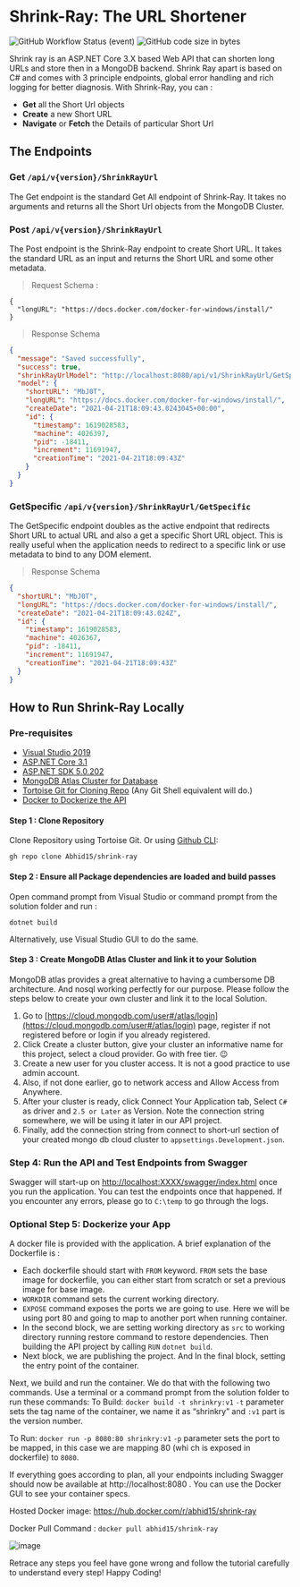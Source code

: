 # Shrink-Ray: The URL Shortener
![GitHub Workflow Status (event)](https://img.shields.io/github/workflow/status/Abhid15/shrink-ray/.NET)
![GitHub code size in bytes](https://img.shields.io/github/languages/code-size/Abhid15/shrink-ray)

Shrink ray is an ASP.NET Core 3.X  based Web API that can shorten long URLs and store then in a MongoDB backend. Shrink Ray apart is based on C# and comes with 3 principle endpoints, global error handling and rich logging for better diagnosis.  With Shrink-Ray, you can :

 - **Get** all the  Short Url objects
 - **Create** a new Short URL 
 - **Navigate** or **Fetch** the Details of particular Short Url

## The Endpoints

### Get  `/api/v{version}/ShrinkRayUrl`

The Get endpoint is  the standard Get All endpoint of Shrink-Ray. It takes no arguments and returns all the Short Url objects from the MongoDB Cluster.

### Post `/api/v{version}/ShrinkRayUrl`
The Post endpoint is the Shrink-Ray endpoint to create Short URL. It takes the standard URL as an input and returns the Short URL and some other metadata. 

> Request Schema :

```
{
  "longURL": "https://docs.docker.com/docker-for-windows/install/"
}
```

> Response Schema
```json
{
  "message": "Saved successfully",
  "success": true,
  "shrinkRayUrlModel": "http://localhost:8080/api/v1/ShrinkRayUrl/GetSpecific?shorturl=MbJ0T",
  "model": {
    "shortURL": "MbJ0T",
    "longURL": "https://docs.docker.com/docker-for-windows/install/",
    "createDate": "2021-04-21T18:09:43.0243045+00:00",
    "id": {
      "timestamp": 1619028583,
      "machine": 4026397,
      "pid": -18411,
      "increment": 11691947,
      "creationTime": "2021-04-21T18:09:43Z"
    }
  }
}
```

### GetSpecific `/api/v{version}/ShrinkRayUrl/GetSpecific`
The GetSpecific endpoint doubles as the active endpoint that redirects Short URL to actual URL and also a get a specific Short URL object. This is really useful when the application needs to redirect to a specific link or use metadata to bind to any DOM element.

> Response Schema
```json
{
  "shortURL": "MbJ0T",
  "longURL": "https://docs.docker.com/docker-for-windows/install/",
  "createDate": "2021-04-21T18:09:43.024Z",
  "id": {
    "timestamp": 1619028583,
    "machine": 4026367,
    "pid": -18411,
    "increment": 11691947,
    "creationTime": "2021-04-21T18:09:43Z"
  }
}
```

## How to Run Shrink-Ray Locally

### Pre-requisites

 - [Visual Studio 2019](https://visualstudio.microsoft.com/)
 - [ASP.NET Core 3.1](https://dotnet.microsoft.com/download/dotnet/3.1)
 - [ASP.NET SDK 5.0.202](https://dotnet.microsoft.com/download)
 - [MongoDB Atlas Cluster for Database](https://www.mongodb.com/)
 - [Tortoise Git for Cloning Repo](https://tortoisegit.org/) (Any Git Shell equivalent will do.)
 - [Docker to Dockerize the API](https://docs.docker.com/docker-for-windows/install/)

#### Step 1 : Clone Repository
Clone Repository using Tortoise Git. Or using [Github CLI](https://cli.github.com/):

    gh repo clone Abhid15/shrink-ray
    
#### Step 2 : Ensure all Package dependencies are loaded and build passes

Open command prompt from Visual Studio or command prompt from the solution folder and run :

    dotnet build
Alternatively, use Visual Studio GUI to do the same.

#### Step 3 : Create MongoDB Atlas Cluster and link it to your Solution
MongoDB atlas provides a great alternative to having a cumbersome DB architecture. And nosql working perfectly for our purpose. Please follow the steps below to create your own cluster and link it to the local Solution.

 1. Go to [https://cloud.mongodb.com/user#/atlas/login](https://cloud.mongodb.com/user#/atlas/login) page, register if not registered before or login if you already registered.
 2. Click Create a cluster button, give your cluster an informative name for this project, select a cloud provider. Go with free tier.  :wink:
 3. Create a new user for you cluster access. It is not a good practice to use admin account.
 4. Also, if not done earlier, go to network access and Allow Access from Anywhere.
 5. After your cluster is ready, click Connect Your Application tab, Select `C#` as driver and `2.5 or Later` as Version. Note the connection string somewhere, we will be using it later in our API project.
 6. Finally, add the connection string from connect to short-url section of your created mongo db cloud cluster to `appsettings.Development.json`.

### Step 4: Run the API and Test Endpoints from Swagger

Swagger will start-up on [http://localhost:XXXX/swagger/index.html](http://localhost:XXXX/swagger/index.html) once you run the application. You can test the endpoints once that happened. If you encounter any errors, please go to `C:\temp` to go through the logs. 

### Optional Step 5: Dockerize your App

A docker file is provided with the application.  A brief explanation of the Dockerfile is :
 - Each dockerfile should start with `FROM` keyword. `FROM` sets the
   base image for dockerfile, you can either start from scratch or set a
   previous image for base image. 
 - `WORKDIR` command sets the current
   working directory. 
 - `EXPOSE` command exposes the ports we are going to    use. Here we
   will be using port 80 and going to map to another port    when
   running container.
 - In the second block, we are setting working    directory as `src` to
   working directory running restore command to    restore dependencies.
   Then building the API project by calling `RUN`   `dotnet build`.
 - Next block, we are publishing the project.  And In    the final
   block, setting the entry point of the container.

Next, we build and run the container. We do that with the following two commands. Use  a terminal or a command prompt from the solution folder to run these commands:
To Build: `docker build -t shrinkry:v1` 
`-t` parameter sets the tag name of the container, we name it as “shrinkry” and `:v1`  part is the version number.

To Run: `docker run -p 8080:80 shrinkry:v1`
`-p` parameter sets the port to be mapped, in this case we are mapping 80 (whi ch is exposed in dockerfile) to `8080`.

If everything goes according to plan, all your endpoints including Swagger should now be available at http://localhost:8080 . You can use the Docker GUI to see your container specs.

Hosted Docker image: https://hub.docker.com/r/abhid15/shrink-ray

Docker Pull Command : `docker pull abhid15/shrink-ray`
 
![image](https://user-images.githubusercontent.com/82752202/115612733-35592580-a309-11eb-87e9-b123b1c038b8.png)

Retrace any steps you feel have gone wrong and follow the tutorial carefully to understand every step! Happy Coding!
